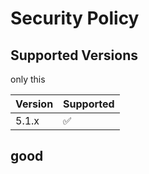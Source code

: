 # Security Policy

## Supported Versions

only this

| Version | Supported          |
| ------- | ------------------ |
| 5.1.x   | :white_check_mark: |

## good

